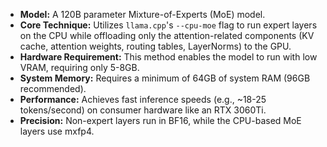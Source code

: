 *   **Model:** A 120B parameter Mixture-of-Experts (MoE) model.
*   **Core Technique:** Utilizes `llama.cpp`'s `--cpu-moe` flag to run expert layers on the CPU while offloading only the attention-related components (KV cache, attention weights, routing tables, LayerNorms) to the GPU.
*   **Hardware Requirement:** This method enables the model to run with low VRAM, requiring only 5-8GB.
*   **System Memory:** Requires a minimum of 64GB of system RAM (96GB recommended).
*   **Performance:** Achieves fast inference speeds (e.g., ~18-25 tokens/second) on consumer hardware like an RTX 3060Ti.
*   **Precision:** Non-expert layers run in BF16, while the CPU-based MoE layers use mxfp4.
